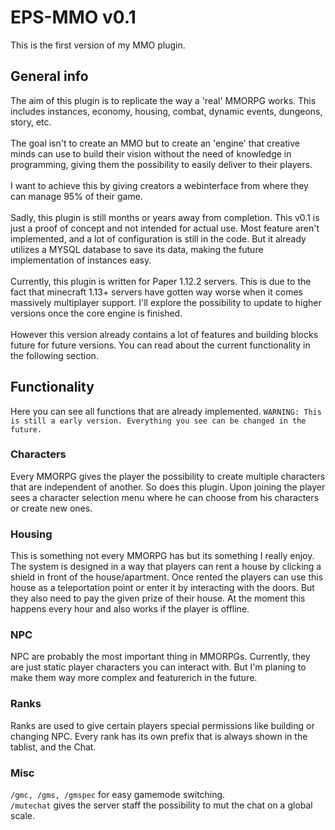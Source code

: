 # EPS-MMO v0.1

This is the first version of my MMO plugin.

## General info

The aim of this plugin is to replicate the way a 'real' MMORPG works.
This includes instances, economy, housing, combat, dynamic events, dungeons, story, etc. <br>
<br>
The goal isn't to create an MMO but to create an 'engine' that creative minds can use to build
their vision without the need of knowledge in programming, giving them the possibility to easily
deliver to their players. <br>
<br>
I want to achieve this by giving creators a webinterface from where they can manage 95% of their game. <br>
<br>
Sadly, this plugin is still months or years away from completion. This v0.1 is just a proof
of concept and not intended for actual use. Most feature aren't implemented, and a lot of configuration is still in the code. 
But it already utilizes a MYSQL database to save its data, making the future implementation of instances easy.<br>
<br>
Currently, this plugin is written for Paper 1.12.2 servers. This is due to the fact that minecraft 1.13+ servers
have gotten way worse when it comes massively multiplayer support. I'll explore the possibility to 
update to higher versions once the core engine is finished.<br>
<br>
However this version already contains a lot of features and building blocks future for future versions. You can read about the current functionality in the following section.

## Functionality

Here you can see all functions that are already implemented. `WARNING: This is still a early version. Everything you see can be changed in the future.`

### Characters

Every MMORPG gives the player the possibility to create multiple characters that are independent of another.
So does this plugin. Upon joining the player sees a character selection menu where he can choose from his characters or create new ones.

### Housing 

This is something not every MMORPG has but its something I really enjoy. 
The system is designed in a way that players can rent a house by clicking a shield 
in front of the house/apartment. Once rented the players can use this house as a teleportation point or enter it by
interacting with the doors. But they also need to pay the given prize of their house. At the moment this happens every hour and
also works if the player is offline. 

### NPC

NPC are probably the most important thing in MMORPGs. Currently, they are just static player characters you can interact with.
But I'm planing to make them way more complex and featurerich in the future.

### Ranks

Ranks are used to give certain players special permissions like building or changing NPC. 
Every rank has its own prefix that is always shown in the tablist, and the Chat.

### Misc

`/gmc, /gms, /gmspec` for easy gamemode switching.
<br>
`/mutechat` gives the server staff the possibility to mut the chat on a global scale.

